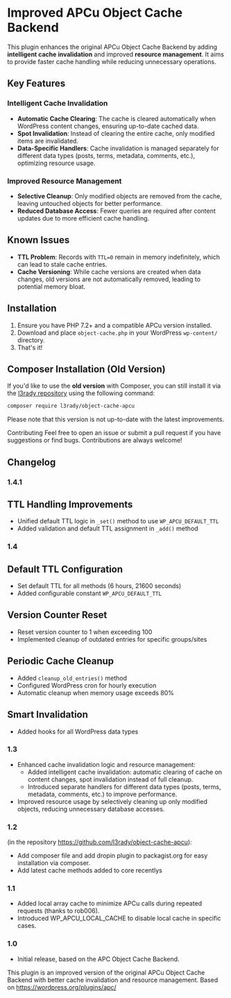 # Improved APCu Object Cache Backend

This plugin enhances the original APCu Object Cache Backend by adding **intelligent cache invalidation** and improved **resource management**. It aims to provide faster cache handling while reducing unnecessary operations.

## Key Features

### Intelligent Cache Invalidation
- **Automatic Cache Clearing**: The cache is cleared automatically when WordPress content changes, ensuring up-to-date cached data.
- **Spot Invalidation**: Instead of clearing the entire cache, only modified items are invalidated.
- **Data-Specific Handlers**: Cache invalidation is managed separately for different data types (posts, terms, metadata, comments, etc.), optimizing resource usage.

### Improved Resource Management
- **Selective Cleanup**: Only modified objects are removed from the cache, leaving untouched objects for better performance.
- **Reduced Database Access**: Fewer queries are required after content updates due to more efficient cache handling.

## Known Issues

- **TTL Problem**: Records with `TTL=0` remain in memory indefinitely, which can lead to stale cache entries.
- **Cache Versioning**: While cache versions are created when data changes, old versions are not automatically removed, leading to potential memory bloat.

## Installation

1. Ensure you have PHP 7.2+ and a compatible APCu version installed.
2. Download and place `object-cache.php` in your WordPress `wp-content/` directory.
3. That's it!

## Composer Installation (Old Version)
If you'd like to use the **old version** with Composer, you can still install it via the [l3rady repository](https://github.com/l3rady/object-cache-apcu) using the following command:

```bash
composer require l3rady/object-cache-apcu
```
Please note that this version is not up-to-date with the latest improvements.

Contributing
Feel free to open an issue or submit a pull request if you have suggestions or find bugs. Contributions are always welcome!

## Changelog
### 1.4.1

## TTL Handling Improvements
- Unified default TTL logic in `_set()` method to use `WP_APCU_DEFAULT_TTL`
- Added validation and default TTL assignment in `_add()` method

### 1.4

## Default TTL Configuration
- Set default TTL for all methods (6 hours, 21600 seconds)
- Added configurable constant `WP_APCU_DEFAULT_TTL`

## Version Counter Reset
- Reset version counter to 1 when exceeding 100
- Implemented cleanup of outdated entries for specific groups/sites

## Periodic Cache Cleanup
- Added `cleanup_old_entries()` method
- Configured WordPress cron for hourly execution
- Automatic cleanup when memory usage exceeds 80%

## Smart Invalidation
- Added hooks for all WordPress data types

### 1.3
- Enhanced cache invalidation logic and resource management:
  - Added intelligent cache invalidation: automatic clearing of cache on content changes, spot invalidation instead of full cleanup.
  - Introduced separate handlers for different data types (posts, terms, metadata, comments, etc.) to improve performance.
- Improved resource usage by selectively cleaning up only modified objects, reducing unnecessary database accesses.

### 1.2
(in the repository https://github.com/l3rady/object-cache-apcu):
- Add composer file and add dropin plugin to packagist.org for easy installation via composer.
- Add latest cache methods added to core recentlys

### 1.1
- Added local array cache to minimize APCu calls during repeated requests (thanks to rob006).
- Introduced WP_APCU_LOCAL_CACHE to disable local cache in specific cases.

### 1.0
- Initial release, based on the APC Object Cache Backend.

This plugin is an improved version of the original APCu Object Cache Backend with better cache invalidation and resource management.
Based on https://wordpress.org/plugins/apc/
